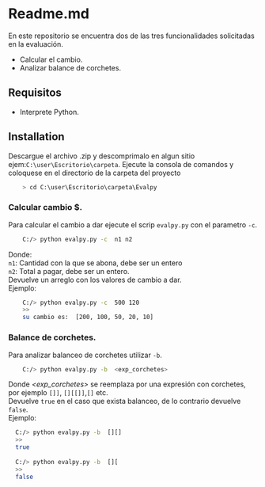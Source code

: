 # Readme.md
En este repositorio se encuentra dos de las tres funcionalidades solicitadas en la evaluación.
- Calcular el cambio. 
- Analizar balance de corchetes.

## Requisitos
- Interprete Python.

## Installation
Descargue el archivo .zip y descomprimalo en algun sitio  ejem:`C:\user\Escritorio\carpeta`.
Ejecute la consola de comandos y coloquese en el directorio de la carpeta del proyecto
```bash
    > cd C:\user\Escritorio\carpeta\Evalpy 
```
### Calcular cambio $.
Para calcular el cambio a dar ejecute el scrip `evalpy.py` con el parametro `-c`.
```bash
    C:/> python evalpy.py -c  n1 n2
```
Donde:\
`n1`: Cantidad con la que se abona, debe ser un entero\
`n2`: Total a pagar, debe ser un entero.\
Devuelve un arreglo con los valores de cambio a dar.\
Ejemplo:
```bash
    C:/> python evalpy.py -c  500 120
    >>
    su cambio es:  [200, 100, 50, 20, 10]
```

### Balance de corchetes.
Para analizar balanceo de corchetes utilizar `-b`.
```bash
    C:/> python evalpy.py -b  <exp_corchetes>
``` 
Donde *<exp_corchetes>* se reemplaza por una expresión con corchetes, por ejemplo `[]]`, `[][[]]`,`[]`  etc.\
Devuelve `true` en el caso que exista balanceo, de lo contrario devuelve `false`.\
Ejemplo:
```bash
  C:/> python evalpy.py -b  [][]
  >>
  true
  
  C:/> python evalpy.py -b  [][
  >>
  false
	
``` 